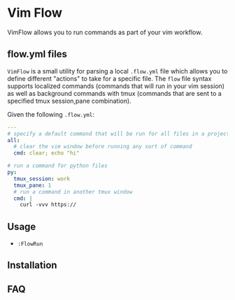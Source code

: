 # Vim Flow

VimFlow allows you to run commands as part of your vim workflow.

## flow.yml files

`VimFlow` is a small utility for parsing a local `.flow.yml` file which allows
you to define different "actions" to take for a specific file. The `flow` file syntax supports localized commands (commands that will run in your vim session) as well as background commands with tmux (commands that are sent to a specified tmux session,pane combination).

Given the following `.flow.yml`:

```yaml
---
# specify a default command that will be run for all files in a project that don't match an extension
all:
  # clear the vim window before running any sort of command
  cmd: clear; echo "hi"

# run a command for python files
py: 
  tmux_session: work
  tmux_pane: 1
  # run a command in another tmux window 
  cmd: |
    curl -vvv https://

```


## Usage


* `:FlowRun`

## Installation




## FAQ 


